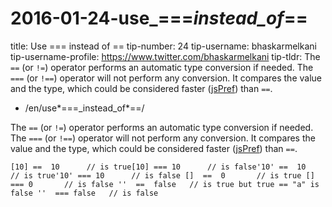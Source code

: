 # 2016-01-24-use_===_instead_of_==

title: Use === instead of == tip-number: 24 tip-username: bhaskarmelkani tip-username-profile: https://www.twitter.com/bhaskarmelkani tip-tldr: The `==` (or `!=`) operator performs an automatic type conversion if needed. The `===` (or `!==`) operator will not perform any conversion. It compares the value and the type, which could be considered faster ([jsPref](http://jsperf.com/strictcompare)) than `==`.

- /en/use*===_instead_of*==/

The `==` (or `!=`) operator performs an automatic type conversion if needed. The `===` (or `!==`) operator will not perform any conversion. It compares the value and the type, which could be considered faster ([jsPref](http://jsperf.com/strictcompare)) than `==`.

```
[10] ==  10      // is true[10] === 10      // is false'10' ==  10      // is true'10' === 10      // is false []  ==  0       // is true []  === 0       // is false ''  ==  false   // is true but true == "a" is false ''  === false   // is false
```